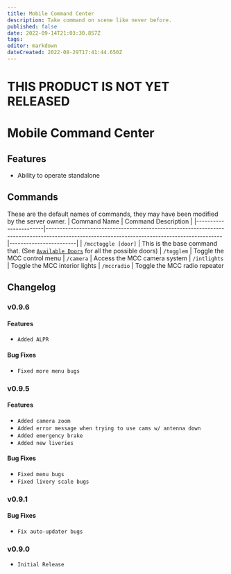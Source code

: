 ```yaml
---
title: Mobile Command Center
description: Take command on scene like never before.
published: false
date: 2022-09-14T21:03:30.857Z
tags: 
editor: markdown
dateCreated: 2022-08-29T17:41:44.650Z
---
```


# THIS PRODUCT IS NOT YET RELEASED
# Mobile Command Center

## Features 
- Ability to operate standalone


## Commands 
These are the default names of commands, they may have been modified by the server owner.
| Command Name | Command Description  |
|-----------------------|---------------------------------------------------------------------------------------------------------------------------------------------|------------------------|
| `/mcctoggle [door]` | This is the base command that. (See [`Available Doors`](https://docs.sonoran.store/en/mcc/getting-started#available-doors) for all the possible doors)
| `/togglem` | Toggle the MCC control menu
| `/camera` | Access the MCC camera system
| `/intlights` | Toggle the MCC interior lights
| `/mccradio` | Toggle the MCC radio repeater

## Changelog
### v0.9.6
#### Features 
- `Added ALPR`
#### Bug Fixes
- `Fixed more menu bugs`
### v0.9.5 
#### Features
- `Added camera zoom`
- `Added error message when trying to use cams w/ antenna down`
- `Added emergency brake`
- `Added new liveries`
#### Bug Fixes
- `Fixed menu bugs`
- `Fixed livery scale bugs`
### v0.9.1
#### Bug Fixes
- `Fix auto-updater bugs`
### v0.9.0
- `Initial Release`